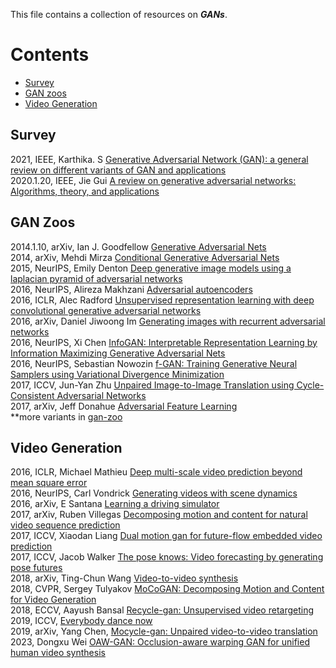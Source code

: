 This file contains a collection of resources on ***GANs***.<br>
# Contents
* [Survey](#survey) 
* [GAN zoos](#zoos)
* [Video Generation](#vg)

## <span id="survey">Survey</span><br>
2021, IEEE, Karthika. S [Generative Adversarial Network (GAN): a general review on different variants of GAN and applications](https://ieeexplore.ieee.org/abstract/document/9489160)<br>
2020.1.20, IEEE, Jie Gui [A review on generative adversarial networks: Algorithms, theory, and applications](https://arxiv.org/pdf/2001.06937)<br>

## <span id="zoos">GAN Zoos</span><br>
2014.1.10, arXiv, Ian J. Goodfellow [Generative Adversarial Nets](https://arxiv.org/pdf/1406.2661.pdf)<br> 
2014, arXiv, Mehdi Mirza [Conditional Generative Adversarial Nets](https://arxiv.org/pdf/1411.1784.pdf%EF%BC%88CGAN%EF%BC%89)<br>
2015, NeurIPS, Emily Denton [Deep generative image models using a laplacian pyramid of adversarial networks](https://proceedings.neurips.cc/paper/2015/file/aa169b49b583a2b5af89203c2b78c67c-Paper.pdf)<br>
2016, NeurIPS, Alireza Makhzani [Adversarial autoencoders](https://arxiv.org/pdf/1511.05644.pdf%5D)<br>
2016, ICLR, Alec Radford [Unsupervised representation learning with deep convolutional generative adversarial networks](https://arxiv.org/pdf/1511.06434.pdf%C3)<br>
2016, arXiv, Daniel Jiwoong Im [Generating images with recurrent adversarial networks](https://arxiv.org/abs/1602.05110)<br>
2016, NeurIPS, Xi Chen [InfoGAN: Interpretable Representation Learning by Information Maximizing Generative Adversarial Nets](https://proceedings.neurips.cc/paper/2016/file/7c9d0b1f96aebd7b5eca8c3edaa19ebb-Paper.pdf)<br>
2016, NeurIPS, Sebastian Nowozin [f-GAN: Training Generative Neural Samplers using Variational Divergence Minimization](https://proceedings.neurips.cc/paper/2016/file/cedebb6e872f539bef8c3f919874e9d7-Paper.pdf)<br>
2017, ICCV, Jun-Yan Zhu [Unpaired Image-to-Image Translation using Cycle-Consistent Adversarial Networks](https://openaccess.thecvf.com/content_ICCV_2017/papers/Zhu_Unpaired_Image-To-Image_Translation_ICCV_2017_paper.pdf)<br>
2017, arXiv, Jeff Donahue [Adversarial Feature Learning](https://arxiv.org/abs/1605.09782)<br>
**more variants in [gan-zoo](https://github.com/hindupuravinash/the-gan-zoo)


## <span id="vg">Video Generation</span><br>
2016, ICLR, Michael Mathieu [Deep multi-scale video prediction beyond mean square error](https://arxiv.org/pdf/1511.05440.pdf%5D)<br>
2016, NeurIPS, Carl Vondrick [Generating videos with scene dynamics](https://proceedings.neurips.cc/paper/2016/file/04025959b191f8f9de3f924f0940515f-Paper.pdf)<br>
2016, arXiv, E Santana [Learning a driving simulator](https://arxiv.org/pdf/1608.01230.pdf?iframe=true&width=1480&height=620)<br>
2017, arXiv, Ruben Villegas [Decomposing motion and content for natural video sequence prediction](https://arxiv.org/pdf/1706.08033.pdf)<br>
2017, ICCV, Xiaodan Liang [Dual motion gan for future-flow embedded video prediction](https://openaccess.thecvf.com/content_ICCV_2017/papers/Liang_Dual_Motion_GAN_ICCV_2017_paper.pdf)<br>
2017, ICCV, Jacob Walker [The pose knows: Video forecasting by generating pose futures](https://openaccess.thecvf.com/content_ICCV_2017/papers/Walker_The_Pose_Knows_ICCV_2017_paper.pdf)<br>
2018, arXiv, Ting-Chun Wang [Video-to-video synthesis](https://arxiv.org/pdf/1808.06601.pdf)<br>
2018, CVPR, Sergey Tulyakov [MoCoGAN: Decomposing Motion and Content for Video Generation](https://openaccess.thecvf.com/content_cvpr_2018/papers/Tulyakov_MoCoGAN_Decomposing_Motion_CVPR_2018_paper.pdf)<br>
2018, ECCV, Aayush Bansal [Recycle-gan: Unsupervised video retargeting](https://openaccess.thecvf.com/content_ECCV_2018/papers/Aayush_Bansal_Recycle-GAN_Unsupervised_Video_ECCV_2018_paper.pdf)<br>
2019, ICCV, [Everybody dance now](https://openaccess.thecvf.com/content_ICCV_2019/papers/Chan_Everybody_Dance_Now_ICCV_2019_paper.pdf)<br>
2019, arXiv, Yang Chen, [Mocycle-gan: Unpaired video-to-video translation](https://arxiv.org/pdf/1908.09514.pdf)<br>
2023, Dongxu Wei [OAW-GAN: Occlusion-aware warping GAN for unified human video synthesis](https://link.springer.com/article/10.1007/s10489-022-03527-y)<br>


